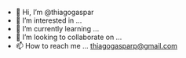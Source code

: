 - 👋 Hi, I’m @thiagogaspar
- 👀 I’m interested in ...
- 🌱 I’m currently learning ...
- 💞️ I’m looking to collaborate on ...
- 📫 How to reach me ... thiagogasparp@gmail.com

<!---
thiagogaspar/thiagogaspar is a ✨ special ✨ repository because its `README.md` (this file) appears on your GitHub profile.
You can click the Preview link to take a look at your changes.
--->
